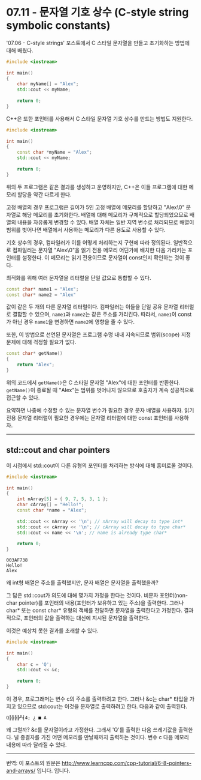 # 07.11 - 문자열 기호 상수 (C-style string symbolic constants)

'07.06 - C-style strings' 포스트에서 C 스타일 문자열을 만들고 초기화하는 방법에 대해 배웠다.

```cpp
#include <iostream>
 
int main()
{
    char myName[] = "Alex";
    std::cout << myName;
 
    return 0;
}
```

C++은 또한 포인터를 사용해서 C 스타일 문자열 기호 상수를 만드는 방법도 지원한다.

```cpp
#include <iostream>
 
int main()
{
    const char *myName = "Alex";
    std::cout << myName;
 
    return 0;
}
```

위의 두 프로그램은 같은 결과를 생성하고 운영하지만, C++은 이들 프로그램에 대한 메모리 할당을 약간 다르게 한다.

고정 배열의 경우 프로그램은 길이가 5인 고정 배열에 메모리를 할당하고 "Alex\0" 문자열로 해당 메모리를 초기화한다. 배열에 대해 메모리가 구체적으로 할당되었으므로 배열의 내용을 자유롭게 변경할 수 있다. 배열 자체는 일반 지역 변수로 처리되므로 배열이 범위를 벗어나면 배열에서 사용하는 메모리가 다른 용도로 사용할 수 있다.

기호 상수의 경우, 컴파일러가 이를 어떻게 처리하는지 구현에 따라 정의된다. 일반적으로 컴파일러는 문자열 "Alex\0"을 읽기 전용 메모리 어딘가에 배치한 다음 가리키는 포인터를 설정한다. 이 메모리는 읽기 전용이므로 문자열이 const인지 확인하는 것이 좋다.

최적화를 위해 여러 문자열을 리터럴을 단일 값으로 통합할 수 있다.

```cpp
const char* name1 = "Alex";
const char* name2 = "Alex"
```

값이 같은 두 개의 다른 문자열 리터럴이다. 컴파일러는 이들을 단일 공유 문자열 리터럴로 결합할 수 있으며, `name1`과 `name2`는 같은 주소를 가리킨다. 따라서, `name1`이 const가 아닌 경우 `name1`을 변경하면 `name2`에 영향을 줄 수 있다.

또한, 이 방법으로 선언된 문자열은 프로그램 수명 내내 지속되므로 범위(scope) 지정 문제에 대해 걱정할 필요가 없다.

```cpp
const char* getName()
{
    return "Alex";
}
```

위의 코드에서 `getName()`은 C 스타일 문자열 "Alex"에 대한 포인터를 반환한다. `getName()`이 종료될 때 "Alex"는 범위를 벗어나지 않으므로 호출자가 계속 성공적으로 접근할 수 있다.

요약하면 나중에 수정할 수 있는 문자열 변수가 필요한 경우 문자 배열을 사용하자. 읽기 전용 문자열 리터럴이 필요한 경우에는 문자열 리터럴에 대한 const 포인터를 사용하자.

---

## std::cout and char pointers

이 시점에서 std::cout이 다른 유형의 포인터를 처리하는 방식에 대해 흥미로울 것이다.

```cpp
#include <iostream>
 
int main()
{
    int nArray[5] = { 9, 7, 5, 3, 1 };
    char cArray[] = "Hello!";
    const char *name = "Alex";
 
    std::cout << nArray << '\n'; // nArray will decay to type int*
    std::cout << cArray << '\n'; // cArray will decay to type char*
    std::cout << name << '\n'; // name is already type char*
 
    return 0;
}
```

```
003AF738
Hello!
Alex
```

왜 int형 배열은 주소를 출력했지만, 문자 배열은 문자열을 출력했을까?

그 답은 std::cout가 의도에 대해 몇가지 가정을 한다는 것이다. 비문자 포인터(non-char pointer)를 포인터의 내용(포인터가 보유하고 있는 주소)을 출력한다. 그러나 char* 또는 const char* 유형의 객체를 전달하면 문자열을 출력한다고 가정한다. 결과적으로, 포인터의 값을 출력하는 대신에 지시된 문자열을 출력한다.

이것은 예상치 못한 결과를 초래할 수 있다.

```cpp
#include <iostream>
 
int main()
{
    char c = 'Q';
    std::cout << &c;
 
    return 0;
}
```

이 경우, 프로그래머는 변수 c의 주소를 출력하려고 한다. 그러나 &c는 char* 타입을 가지고 있으므로 std:cout는 이것을 문자열로 출력하려고 한다. 다음과 같이 출력된다.

```
Q╠╠╠╠╜╡4; ¿ ■ A
```

왜 그럴까? &c를 문자열이라고 가정한다. 그래서 'Q'를 출력한 다음 쓰레기값을 출력한다. 널 종결자를 가진 어떤 메모리를 만날때까지 출력하는 것이다. 변수 c 다음 메모리 내용에 따라 달라질 수 있다.

---

번역: 이 포스트의 원문은 http://www.learncpp.com/cpp-tutorial/6-8-pointers-and-arrays/ 입니다. 입니다.